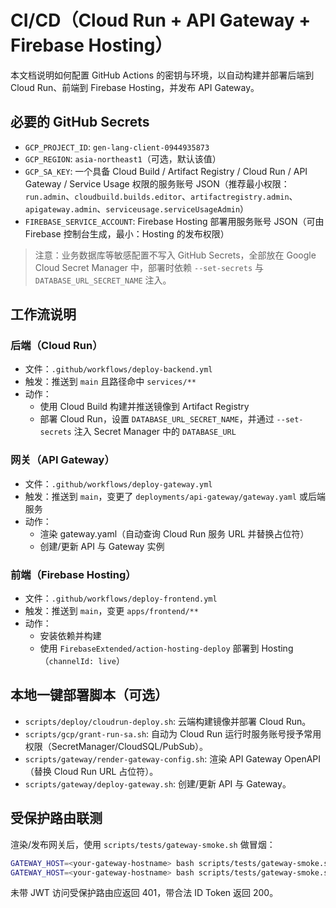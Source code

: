 # CI/CD（Cloud Run + API Gateway + Firebase Hosting）

本文档说明如何配置 GitHub Actions 的密钥与环境，以自动构建并部署后端到 Cloud Run、前端到 Firebase Hosting，并发布 API Gateway。

## 必要的 GitHub Secrets

- `GCP_PROJECT_ID`: `gen-lang-client-0944935873`
- `GCP_REGION`: `asia-northeast1`（可选，默认该值）
- `GCP_SA_KEY`: 一个具备 Cloud Build / Artifact Registry / Cloud Run / API Gateway / Service Usage 权限的服务账号 JSON（推荐最小权限：`run.admin`、`cloudbuild.builds.editor`、`artifactregistry.admin`、`apigateway.admin`、`serviceusage.serviceUsageAdmin`）
- `FIREBASE_SERVICE_ACCOUNT`: Firebase Hosting 部署用服务账号 JSON（可由 Firebase 控制台生成，最小：Hosting 的发布权限）

> 注意：业务数据库等敏感配置不写入 GitHub Secrets，全部放在 Google Cloud Secret Manager 中，部署时依赖 `--set-secrets` 与 `DATABASE_URL_SECRET_NAME` 注入。

## 工作流说明

### 后端（Cloud Run）
- 文件：`.github/workflows/deploy-backend.yml`
- 触发：推送到 `main` 且路径命中 `services/**`
- 动作：
  - 使用 Cloud Build 构建并推送镜像到 Artifact Registry
  - 部署 Cloud Run，设置 `DATABASE_URL_SECRET_NAME`，并通过 `--set-secrets` 注入 Secret Manager 中的 `DATABASE_URL`

### 网关（API Gateway）
- 文件：`.github/workflows/deploy-gateway.yml`
- 触发：推送到 `main`，变更了 `deployments/api-gateway/gateway.yaml` 或后端服务
- 动作：
  - 渲染 gateway.yaml（自动查询 Cloud Run 服务 URL 并替换占位符）
  - 创建/更新 API 与 Gateway 实例

### 前端（Firebase Hosting）
- 文件：`.github/workflows/deploy-frontend.yml`
- 触发：推送到 `main`，变更 `apps/frontend/**`
- 动作：
  - 安装依赖并构建
  - 使用 `FirebaseExtended/action-hosting-deploy` 部署到 Hosting（`channelId: live`）

## 本地一键部署脚本（可选）

- `scripts/deploy/cloudrun-deploy.sh`: 云端构建镜像并部署 Cloud Run。
- `scripts/gcp/grant-run-sa.sh`: 自动为 Cloud Run 运行时服务账号授予常用权限（SecretManager/CloudSQL/PubSub）。
- `scripts/gateway/render-gateway-config.sh`: 渲染 API Gateway OpenAPI（替换 Cloud Run URL 占位符）。
- `scripts/gateway/deploy-gateway.sh`: 创建/更新 API 与 Gateway。

## 受保护路由联测

渲染/发布网关后，使用 `scripts/tests/gateway-smoke.sh` 做冒烟：

```bash
GATEWAY_HOST=<your-gateway-hostname> bash scripts/tests/gateway-smoke.sh
GATEWAY_HOST=<your-gateway-hostname> bash scripts/tests/gateway-smoke.sh <FIREBASE_ID_TOKEN>
```

未带 JWT 访问受保护路由应返回 401，带合法 ID Token 返回 200。
